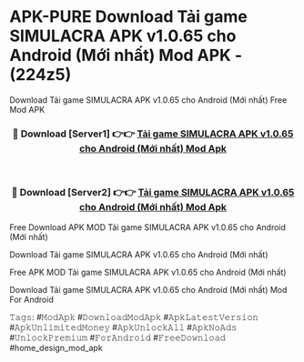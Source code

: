 # APK-PURE Download Tải game SIMULACRA APK v1.0.65 cho Android (Mới nhất) Mod APK - (224z5)
Download Tải game SIMULACRA APK v1.0.65 cho Android (Mới nhất) Free Mod APK

<div align="center">
<h3>🔴 Download [Server1] 👉👉 <a href="https://apk-comot.site?title=Tải_game_SIMULACRA_APK_v1.0.65_cho_Android_(Mới_nhất)">Tải game SIMULACRA APK v1.0.65 cho Android (Mới nhất) Mod Apk</a></h3><br>

<h3>🔴 Download [Server2] 👉👉 <a href="https://apk-comot.site?title=Tải_game_SIMULACRA_APK_v1.0.65_cho_Android_(Mới_nhất)">Tải game SIMULACRA APK v1.0.65 cho Android (Mới nhất) Mod Apk</a></h3>
</div>


Free Download APK MOD Tải game SIMULACRA APK v1.0.65 cho Android (Mới nhất)

Download Tải game SIMULACRA APK v1.0.65 cho Android (Mới nhất) 

Free APK MOD Tải game SIMULACRA APK v1.0.65 cho Android (Mới nhất) 

Download Tải game SIMULACRA APK v1.0.65 cho Android (Mới nhất) Mod For Android

𝚃𝚊𝚐𝚜: #𝙼𝚘𝚍𝙰𝚙𝚔 #𝙳𝚘𝚠𝚗𝚕𝚘𝚊𝚍𝙼𝚘𝚍𝙰𝚙𝚔 #𝙰𝚙𝚔𝙻𝚊𝚝𝚎𝚜𝚝𝚅𝚎𝚛𝚜𝚒𝚘𝚗 #𝙰𝚙𝚔𝚄𝚗𝚕𝚒𝚖𝚒𝚝𝚎𝚍𝙼𝚘𝚗𝚎𝚢 #𝙰𝚙𝚔𝚄𝚗𝚕𝚘𝚌𝚔𝙰𝚕𝚕 #𝙰𝚙𝚔𝙽𝚘𝙰𝚍𝚜 #𝚄𝚗𝚕𝚘𝚌𝚔𝙿𝚛𝚎𝚖𝚒𝚞𝚖 #𝙵𝚘𝚛𝙰𝚗𝚍𝚛𝚘𝚒𝚍 #𝙵𝚛𝚎𝚎𝙳𝚘𝚠𝚗𝚕𝚘𝚊𝚍 #home_design_mod_apk